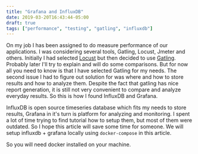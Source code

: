 ```yaml
---
title: "Grafana and InfluxDB"
date: 2019-03-20T16:43:44-05:00
draft: true
tags: ["performance", "testing", "gatling", "influxdb"]
---
```


On my job I has been assigned to do measure performance of our applications. I was considering several tools, Gatling, Locust, Jmeter and others. Initially I had selected [Locust](https://locust.io/) but then decided to use [Gatling](https://gatling.io/). Probably later I'll try to explain and will do some comparisons. But for now all you need to know is that I have selected Gatling for my needs. The second issue I had to figure out solution for was where and how to store results and how to analyze them. Despite the fact that gatling has nice report generation, it is still not very convenient to compare and analyze everyday results. So this is how I found InfluxDB and Grafana.


InfluxDB is open source timeseries database which fits my needs to store results, Grafana in it's turn is platform for analyzing and monitoring. I spent a lot of time trying to find tutorial how to setup them, but most of them were outdated. So I hope this article will save some time for someone. We will setup influxdb + grafana locally using `docker-compose` in this article.

So you will need docker installed on your machine. 
